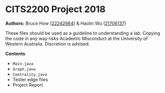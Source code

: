 # CITS2200 Project 2018
<b>Authors:</b> Bruce How ([22242664](https://github.com/Brucehow4/)) & Haolin Wu ([21706137](https://github.com/haolinwu97))

These files should be used as a guideline to understanding a lab. Copying the code in any way risks Academic Misconduct at the University of Western Australia. Discretion is advised.

<b>Contents</b>
  
  - `Main.java`
  - `Graph.java`
  - `Centrality.java`
  - Tester edge files
  - Project Report
